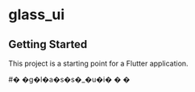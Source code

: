 # glass_ui

## Getting Started

This project is a starting point for a Flutter application.

#� �g�l�a�s�s�_�u�i�
�
�
